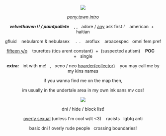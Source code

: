 <div align="center">
  
![](https://file.garden/ZfuUEe4FYX__-C0y/1000017111-removebg-preview.png)

<ins>*pony.town intro*</ins>

***velvethaven !! / paintpallete*** &nbsp;&nbsp;&nbsp;, ,&nbsp;‎&nbsp;&nbsp;adore / [any](https://pronouns.cc/@berrypaw)  ask first *!*&nbsp;&nbsp;&nbsp; american&nbsp; + &nbsp; haitian

gfluid &nbsp;&nbsp; nebularom&nbsp;&&nbsp;nebulasex &nbsp;&nbsp;&nbsp; .&nbsp;&nbsp;.&nbsp;&nbsp;&nbsp; aroflux &nbsp;&nbsp; aroacespec &nbsp; omni fem pref

<ins>fifteen y/o</ins> &nbsp;&nbsp; tourettes (tics arent constant) &nbsp;+&nbsp; (suspected autism) &nbsp;&nbsp; **POC** &nbsp;&nbsp;&nbsp; + &nbsp; single

**extra:** &nbsp; int with me! &nbsp; , &nbsp; xeno / neo <ins>hoarder(collector)</ins> &nbsp;&nbsp; you may call me by my kins names



if you wanna find me on the map then,

im usually in the undertale area in my own ink sans mv cos!

![](https://64.media.tumblr.com/bb9ff28490fc834914214f7aa6d98860/ca6d7c713ca1c6cd-5e/s2048x3072/77fcfd64abdb49c0a005b50415c6288409a0efd3.pnj)

dni / hide / block list!

<ins>overly sexual</ins> (unless I'm cool w/it <3) &nbsp;&nbsp; racists &nbsp; lgbtq anti

basic dni ! overly rude people &nbsp; crossing boundaries!
